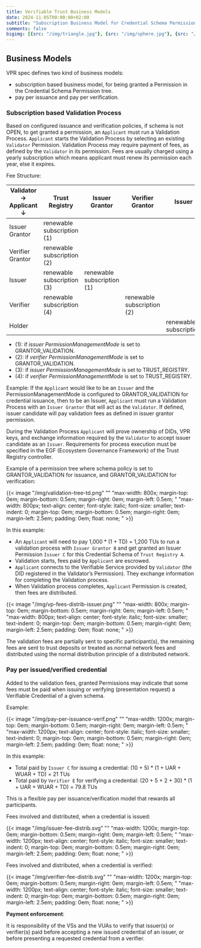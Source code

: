 ```yaml
---
title: Verifiable Trust Business Models
date: 2024-11-05T00:00:00+02:00
subtitle: "Subscription Business Model for Credential Schema Permissions, *Privacy-preserving* pay per issuance and pay per verification for credentials"
comments: false
bigimg: [{src: "/img/triangle.jpg"}, {src: "/img/sphere.jpg"}, {src: "/img/hexagon.jpg"}]
---
```


## Business Models

VPR spec defines two kind of business models:

- subscription based business model, for being granted a Permission in the Credential Schema Permission tree.
- pay per issuance and pay per verification.

### Subscription based Validation Process

Based on configured issuance and verification policies, if schema is not OPEN, to get granted a permission, an `Applicant` must run a Validation Process. `Applicant` starts the Validation Process by selecting an existing `Validator` Permission. Validation Process may require payment of fees, as defined by the `Validator` in its permission. Fees are usually charged using a yearly subscription which means applicant must renew its permission each year, else it expires.

Fee Structure:

| Validator → Applicant ↓  | Trust Registry                      | Issuer Grantor                        | Verifier Grantor                    | Issuer                              | Verifier | Holder                                  |
|------------------|-------------------------------------|---------------------------------------|-------------------------------------|-------------------------------------|----------|-----------------------------------------|
| Issuer Grantor   | renewable subscription (1)          |                                       |                                     |                                     |          |                                         |
| Verifier Grantor | renewable subscription (2)          |                                       |                                     |                                     |          |                                         |
| Issuer           | renewable subscription (3)          | renewable subscription (1)            |                                     |                                     |          |                                         |
| Verifier         | renewable subscription (4)          |                                       | renewable subscription (2)          |                                     |          |                                         |
| Holder           |                                     |                                       |                                     | renewable subscription              |          |                                         |

- (1): if *issuer PermissionManagementMode* is set to GRANTOR_VALIDATION.
- (2): if *verifier PermissionManagementMode* is set to GRANTOR_VALIDATION.
- (3): if *issuer PermissionManagementMode* is set to TRUST_REGISTRY.
- (4): if *verifier PermissionManagementMode* is set to TRUST_REGISTRY.


Example: If the `Applicant` would like to be an `Issuer` and the PermissionManagementMode is configured to GRANTOR_VALIDATION for credential issuance, then to be an Issuer, `Applicant` must run a Validation Process with an `Issuer Grantor` that will act as the `Validator`. If defined, issuer candidate will pay validation fees as defined in issuer grantor permission.

During the Validation Process `Applicant` will prove ownership of DIDs, VPR keys, and exchange information required by the `Validator` to accept issuer candidate as an `Issuer`. Requirements for process execution must be specified in the EGF (Ecosystem Governance Framework) of the Trust Registry controller.

Example of a permission tree where schema policy is set to GRANTOR_VALIDATION for issuance, and GRANTOR_VALIDATION for verification:

{{< image "/img/validation-tree-td.png" "" "max-width: 800x;  margin-top: 0em; margin-bottom: 0.5em; margin-right: 0em; margin-left: 0.5em; " "max-width: 800px; text-align: center; font-style: italic; font-size: smaller; text-indent: 0;  margin-top: 0em; margin-bottom: 0.5em; margin-right: 0em; margin-left: 2.5em; padding: 0em; float: none; " >}}

In this example:

- An `Applicant` will need to pay 1,000 * (1 + TD)  = 1,200 TUs to run a validation process with `Issuer Grantor B` and get granted an Issuer Permission `Issuer C` for this Credential Schema of `Trust Registry A`.
- Validation starts, fees paid by `Applicant` are escrowed.
- `Applicant` connects to the Verifiable Service provided by `Validator` (the DID registered in the Validator’s Permission). They exchange information for completing the Validation process.
- When Validation process completes, `Applicant` Permission is created, then fees are distributed.

{{< image "/img/vp-fees-distrib-issuer.png" "" "max-width: 800x;  margin-top: 0em; margin-bottom: 0.5em; margin-right: 0em; margin-left: 0.5em; " "max-width: 800px; text-align: center; font-style: italic; font-size: smaller; text-indent: 0;  margin-top: 0em; margin-bottom: 0.5em; margin-right: 0em; margin-left: 2.5em; padding: 0em; float: none; " >}}

The validation fees are partially sent to specific participant(s), the remaining fees are sent to trust deposits or treated as normal network fees and distributed using the normal distribution principle of a distributed network.

### Pay per issued/verified credential

Added to the validation fees, granted Permissions may indicate that some fees must be paid when issuing or verifying (presentation request) a Verifiable Credential of a given schema.

Example:

{{< image "/img/pay-per-issuance-verif.png" "" "max-width: 1200x;  margin-top: 0em; margin-bottom: 0.5em; margin-right: 0em; margin-left: 0.5em; " "max-width: 1200px; text-align: center; font-style: italic; font-size: smaller; text-indent: 0;  margin-top: 0em; margin-bottom: 0.5em; margin-right: 0em; margin-left: 2.5em; padding: 0em; float: none; " >}}

In this example:

- Total paid by `Issuer C` for issuing a credential: (10 + 5) * (1 + UAR + WUAR + TD) = 21 TUs
- Total paid by `Verifier E` for verifying a credential: (20 + 5 + 2 + 30) * (1 + UAR + WUAR + TD) = 79.8 TUs

This is a flexible pay per issuance/verification model that rewards all participants.

Fees involved and distributed, when a credential is issued:

{{< image "/img/issuer-fee-distrib.svg" "" "max-width: 1200x;  margin-top: 0em; margin-bottom: 0.5em; margin-right: 0em; margin-left: 0.5em; " "max-width: 1200px; text-align: center; font-style: italic; font-size: smaller; text-indent: 0;  margin-top: 0em; margin-bottom: 0.5em; margin-right: 0em; margin-left: 2.5em; padding: 0em; float: none; " >}}

Fees involved and distributed, when a credential is verified:

{{< image "/img/verifier-fee-distrib.svg" "" "max-width: 1200x;  margin-top: 0em; margin-bottom: 0.5em; margin-right: 0em; margin-left: 0.5em; " "max-width: 1200px; text-align: center; font-style: italic; font-size: smaller; text-indent: 0;  margin-top: 0em; margin-bottom: 0.5em; margin-right: 0em; margin-left: 2.5em; padding: 0em; float: none; " >}}

**Payment enforcement**:

It is responsibility of the VSs and the VUAs to verify that issuer(s) or verifier(s) paid before accepting a new issued credential of an issuer, or before presenting a requested credential from a verifier.

